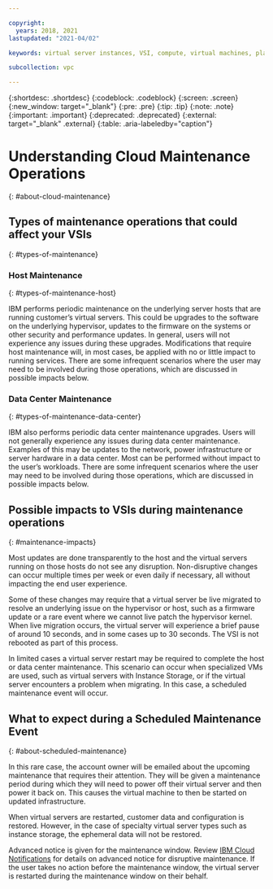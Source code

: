 ```yaml
---

copyright:
  years: 2018, 2021
lastupdated: "2021-04/02"

keywords: virtual server instances, VSI, compute, virtual machines, planning, best practices, instances, virtual servers, virtual server instance, Virtual servers for VPC, gen 2, generation 2, infrastructure, infrastructure as a service, IaaS

subcollection: vpc

---
```


{:shortdesc: .shortdesc}
{:codeblock: .codeblock}
{:screen: .screen}
{:new_window: target="_blank"}
{:pre: .pre}
{:tip: .tip}
{:note: .note}
{:important: .important}
{:deprecated: .deprecated}
{:external: target="_blank" .external}
{:table: .aria-labeledby="caption"}


# Understanding Cloud Maintenance Operations
{: #about-cloud-maintenance}

## Types of maintenance operations that could affect your VSIs
{: #types-of-maintenance}

### Host Maintenance
{: #types-of-maintenance-host}

IBM performs periodic maintenance on the underlying server hosts that are running customer’s virtual servers. This could be upgrades to the software on the underlying hypervisor, updates to the firmware on the systems or other security and performance updates. In general, users will not experience any issues during these upgrades. Modifications that require host maintenance will, in most cases, be applied with no or little impact to running services. There are some infrequent scenarios where the user may need to be involved during those operations, which are discussed in possible impacts below.

### Data Center Maintenance
{: #types-of-maintenance-data-center}

IBM also performs periodic data center maintenance upgrades. Users will not generally experience any issues during data center maintenance.  Examples of this may be updates to the network, power infrastructure or server hardware in a data center.  Most can be performed without impact to the user’s workloads.  There are some infrequent scenarios where the user may need to be involved during those operations, which are discussed in possible impacts below.

## Possible impacts to VSIs during maintenance operations
{: #maintenance-impacts}

Most updates are done transparently to the host and the virtual servers running on those hosts do not see any disruption. Non-disruptive changes can occur multiple times per week or even daily if necessary, all without impacting the end user experience.

Some of these changes may require that a virtual server be live migrated to resolve an underlying issue on the hypervisor or host, such as a firmware update or a rare event where we cannot live patch the hypervisor kernel. When live migration occurs, the virtual server will experience a brief pause of around 10 seconds, and in some cases up to 30 seconds. The VSI is not rebooted as part of this process.

In limited cases a virtual server restart may be required to complete the host or data center maintenance. This scenario can occur when specialized VMs are used, such as virtual servers with Instance Storage, or if the virtual server encounters a problem when migrating. In this case, a scheduled maintenance event will occur.

## What to expect during a Scheduled Maintenance Event
{: #about-scheduled-maintenance}

In this rare case, the account owner will be emailed about the upcoming maintenance that requires their attention. They will be given a maintenance period during which they will need to power off their virtual server and then power it back on. This causes the virtual machine to then be started on updated infrastructure.  

When virtual servers are restarted, customer data and configuration is restored.  However, in the case of specialty virtual server types such as instance storage, the ephemeral data will not be restored. 

Advanced notice is given for the maintenance window.  Review [IBM Cloud Notifications](/docs/get-support?topic=get-support-viewing-notifications) for details on advanced notice for disruptive maintenance. If the user takes no action before the maintenance window, the virtual server is restarted during the maintenance window on their behalf.
